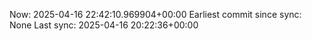 Now: 2025-04-16 22:42:10.969904+00:00 Earliest commit since sync: None Last sync: 2025-04-16 20:22:36+00:00

